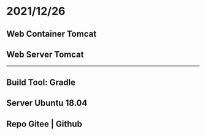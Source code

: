 # 2021/12/26
## Web Container Tomcat
## Web Server Tomcat

--- 

## Build Tool: Gradle

## Server Ubuntu 18.04

## Repo Gitee | Github

